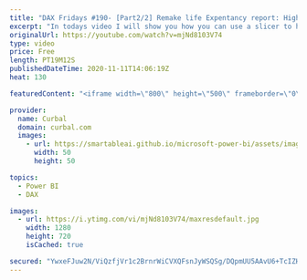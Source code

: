 ```yaml
---
title: "DAX Fridays #190- [Part2/2] Remake life Expentancy report: Highlight and filter data in power bi"
excerpt: "In todays video I will show you how you can use a slicer to highlight data in one visual and filter the rest based on the selection of the slicer. It is my take on the remake of the life expectancy report made by Microsoft for the Gartner BI bake-off.  Here you can download all the pbix files: https://curbal.com/donwload-center"
originalUrl: https://youtube.com/watch?v=mjNd8103V74
type: video
price: Free
length: PT19M12S
publishedDateTime: 2020-11-11T14:06:19Z
heat: 130

featuredContent: "<iframe width=\"800\" height=\"500\" frameborder=\"0\" src=\"https://www.youtube.com/embed/mjNd8103V74\" allow=\"accelerometer; autoplay; encrypted-media; gyroscope; picture-in-picture\" allowfullscreen></iframe>"

provider:
  name: Curbal
  domain: curbal.com
  images:
    - url: https://smartableai.github.io/microsoft-power-bi/assets/images/organizations/curbal.com-50x50.jpg
      width: 50
      height: 50

topics:
  - Power BI
  - DAX

images:
  - url: https://i.ytimg.com/vi/mjNd8103V74/maxresdefault.jpg
    width: 1280
    height: 720
    isCached: true

secured: "YwxeFJuw2N/ViQzfjVr1c2BrnrWiCVXQFsnJyWSQSg/DQpmUU5AAvU6+TcIZHNtQ0SNYemPnpygzwlFx52Lsqv4NXgnGJRXFA+jXw+OApEg80qTS708dPzkXm5mKKISC+7JR/6jeAGe5WzCWd5ixbiv0zSQrqRt0Og0Lpcqg/VGSa8cJ3ze43/0mIaN94tyOPqlTaV7qs9wDB6x4kvU7ooXSDRL3lvWMN7Bpvms7f7nYzr6w9Xvss13CQs6JimRgYOmvyb/y6DhPGNTAOrbHut/9O49iFGTI2o+6j9cp7THHdPftQi/yg63JgrZPGowFZR24tlBMnyGYCpPNdTqsOPAyyPH2NvtYGm3oLuWWUL7H2Hl0YrLh8+6AzcN6i7sbtPVqyjqIx9BCkMtokvTUsiku0x3krnAc1rdS5q30fQE=;pNm7+XFP1+a7+iXLzYlZUw=="
---
```


